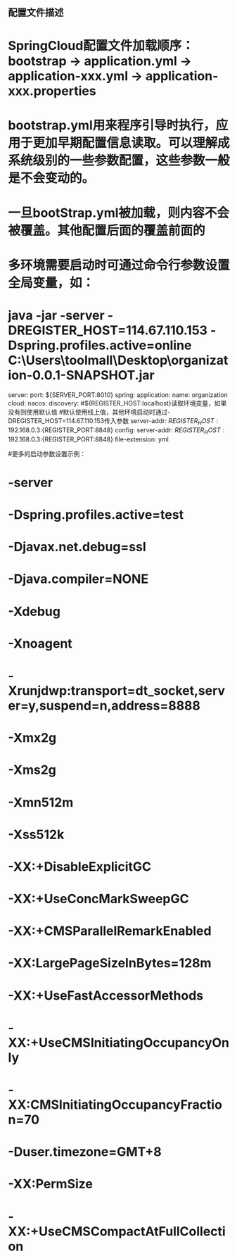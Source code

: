 配置文件描述
-------------

# SpringCloud配置文件加载顺序：bootstrap -> application.yml -> application-xxx.yml -> application-xxx.properties
# bootstrap.yml用来程序引导时执行，应用于更加早期配置信息读取。可以理解成系统级别的一些参数配置，这些参数一般是不会变动的。
# 一旦bootStrap.yml被加载，则内容不会被覆盖。其他配置后面的覆盖前面的

# 多环境需要启动时可通过命令行参数设置全局变量，如：
# java -jar -server -DREGISTER_HOST=114.67.110.153 -Dspring.profiles.active=online  C:\Users\toolmall\Desktop\organization-0.0.1-SNAPSHOT.jar
server:
  port: ${SERVER_PORT:8010}
spring:
  application:
    name: organization
  cloud:
    nacos:
      discovery:
        #${REGISTER_HOST:localhost}读取环境变量，如果没有则使用默认值
        #默认使用线上值，其他环境启动时通过-DREGISTER_HOST=114.67.110.153传入参数
        server-addr: ${REGISTER_HOST:192.168.0.3}:${REGISTER_PORT:8848}
      config:
        server-addr: ${REGISTER_HOST:192.168.0.3}:${REGISTER_PORT:8848}
        file-extension: yml

#更多的启动参数设置示例：
#  -server
#  -Dspring.profiles.active=test
#  -Djavax.net.debug=ssl
#  -Djava.compiler=NONE
#  -Xdebug
#  -Xnoagent
#  -Xrunjdwp:transport=dt_socket,server=y,suspend=n,address=8888
#  -Xmx2g
#  -Xms2g
#  -Xmn512m
#  -Xss512k
#  -XX:+DisableExplicitGC
#  -XX:+UseConcMarkSweepGC
#  -XX:+CMSParallelRemarkEnabled
#  -XX:LargePageSizeInBytes=128m
#  -XX:+UseFastAccessorMethods
#  -XX:+UseCMSInitiatingOccupancyOnly
#  -XX:CMSInitiatingOccupancyFraction=70
#  -Duser.timezone=GMT+8
#  -XX:PermSize
#  -XX:+UseCMSCompactAtFullCollection